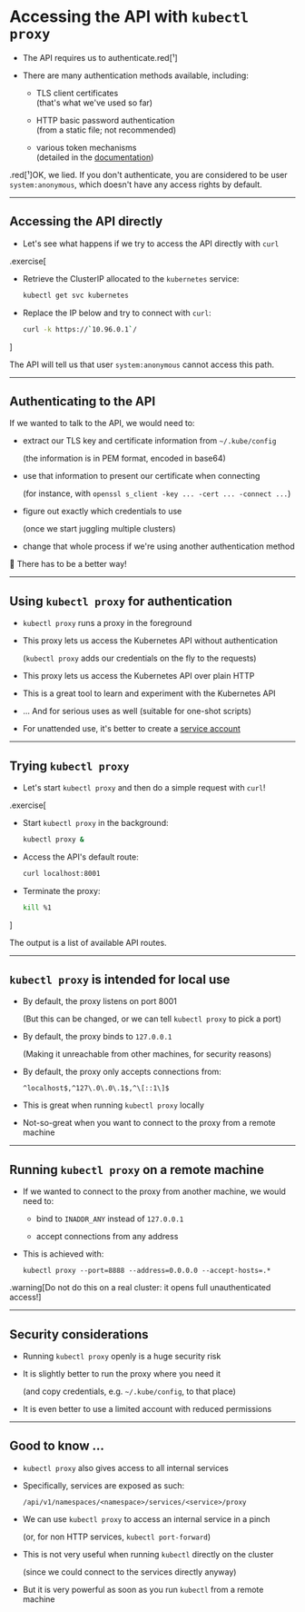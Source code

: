# Accessing the API with `kubectl proxy`

- The API requires us to authenticate.red[¹]

- There are many authentication methods available, including:

  - TLS client certificates
    <br/>
    (that's what we've used so far)

  - HTTP basic password authentication
    <br/>
    (from a static file; not recommended)

  - various token mechanisms
    <br/>
    (detailed in the [documentation](https://kubernetes.io/docs/reference/access-authn-authz/authentication/#authentication-strategies))

.red[¹]OK, we lied. If you don't authenticate, you are considered to
be user `system:anonymous`, which doesn't have any access rights by default.

---

## Accessing the API directly

- Let's see what happens if we try to access the API directly with `curl`

.exercise[

- Retrieve the ClusterIP allocated to the `kubernetes` service:
  ```bash
  kubectl get svc kubernetes
  ```

- Replace the IP below and try to connect with `curl`:
  ```bash
  curl -k https://`10.96.0.1`/
  ```

]

The API will tell us that user `system:anonymous` cannot access this path.

---

## Authenticating to the API

If we wanted to talk to the API, we would need to:

- extract our TLS key and certificate information from `~/.kube/config`

  (the information is in PEM format, encoded in base64)

- use that information to present our certificate when connecting

  (for instance, with `openssl s_client -key ... -cert ... -connect ...`)

- figure out exactly which credentials to use

  (once we start juggling multiple clusters)

- change that whole process if we're using another authentication method

🤔 There has to be a better way!

---

## Using `kubectl proxy` for authentication

- `kubectl proxy` runs a proxy in the foreground

- This proxy lets us access the Kubernetes API without authentication

  (`kubectl proxy` adds our credentials on the fly to the requests)

- This proxy lets us access the Kubernetes API over plain HTTP

- This is a great tool to learn and experiment with the Kubernetes API

- ... And for serious uses as well (suitable for one-shot scripts)

- For unattended use, it's better to create a [service account](https://kubernetes.io/docs/tasks/configure-pod-container/configure-service-account/)

---

## Trying `kubectl proxy`

- Let's start `kubectl proxy` and then do a simple request with `curl`!

.exercise[

- Start `kubectl proxy` in the background:
  ```bash
  kubectl proxy &
  ```

- Access the API's default route:
  ```bash
  curl localhost:8001
  ```

<!--
```wait /version```
```keys ^J```
-->

- Terminate the proxy:
  ```bash
  kill %1
  ```

]

The output is a list of available API routes.

---

## `kubectl proxy` is intended for local use

- By default, the proxy listens on port 8001

  (But this can be changed, or we can tell `kubectl proxy` to pick a port)

- By default, the proxy binds to `127.0.0.1`

  (Making it unreachable from other machines, for security reasons)

- By default, the proxy only accepts connections from:

  `^localhost$,^127\.0\.0\.1$,^\[::1\]$`

- This is great when running `kubectl proxy` locally

- Not-so-great when you want to connect to the proxy from a remote machine

---

## Running `kubectl proxy` on a remote machine

- If we wanted to connect to the proxy from another machine, we would need to:

  - bind to `INADDR_ANY` instead of `127.0.0.1`

  - accept connections from any address

- This is achieved with:
  ```
  kubectl proxy --port=8888 --address=0.0.0.0 --accept-hosts=.*
  ```

.warning[Do not do this on a real cluster: it opens full unauthenticated access!]

---

## Security considerations

- Running `kubectl proxy` openly is a huge security risk

- It is slightly better to run the proxy where you need it

  (and copy credentials, e.g. `~/.kube/config`, to that place)

- It is even better to use a limited account with reduced permissions

---

## Good to know ...

- `kubectl proxy` also gives access to all internal services

- Specifically, services are exposed as such:
  ```
  /api/v1/namespaces/<namespace>/services/<service>/proxy
  ```

- We can use `kubectl proxy` to access an internal service in a pinch

  (or, for non HTTP services, `kubectl port-forward`)

- This is not very useful when running `kubectl` directly on the cluster

  (since we could connect to the services directly anyway)

- But it is very powerful as soon as you run `kubectl` from a remote machine

